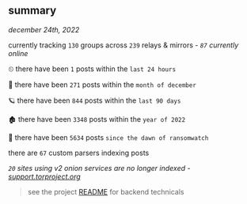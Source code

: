 
## summary
_december 24th, 2022_

currently tracking `130` groups across `239` relays & mirrors - _`87` currently online_

⏲ there have been `1` posts within the `last 24 hours`

🦈 there have been `271` posts within the `month of december`

🪐 there have been `844` posts within the `last 90 days`

🏚 there have been `3348` posts within the `year of 2022`

🦕 there have been `5634` posts `since the dawn of ransomwatch`

there are `67` custom parsers indexing posts

_`20` sites using v2 onion services are no longer indexed - [support.torproject.org](https://support.torproject.org/onionservices/v2-deprecation/)_

> see the project [README](https://github.com/joshhighet/ransomwatch#ransomwatch--) for backend technicals
